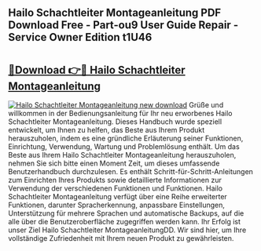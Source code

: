 ## Hailo Schachtleiter Montageanleitung PDF Download Free - Part-ou9 User Guide Repair - Service Owner Edition t1U46

# <h2><a href="http://df6v1s.blite.top/?on=Hailo+Schachtleiter+Montageanleitung">🔗Download 👉🔴 Hailo Schachtleiter Montageanleitung</a></h2>

[![Hailo Schachtleiter Montageanleitung new download](https://i.imgur.com/lujVjoI.png)](http://df6v1s.blite.top/?on=Hailo+Schachtleiter+Montageanleitung)
Grüße und willkommen in der Bedienungsanleitung für Ihr neu erworbenes Hailo Schachtleiter Montageanleitung. Dieses Handbuch wurde speziell entwickelt, um Ihnen zu helfen, das Beste aus Ihrem Produkt herauszuholen, indem es eine gründliche Erläuterung seiner Funktionen, Einrichtung, Verwendung, Wartung und Problemlösung enthält. Um das Beste aus Ihrem Hailo Schachtleiter Montageanleitung herauszuholen, nehmen Sie sich bitte einen Moment Zeit, um dieses umfassende Benutzerhandbuch durchzulesen. Es enthält Schritt-für-Schritt-Anleitungen zum Einrichten Ihres Produkts sowie detaillierte Informationen zur Verwendung der verschiedenen Funktionen und Funktionen. Hailo Schachtleiter Montageanleitung verfügt über eine Reihe erweiterter Funktionen, darunter Spracherkennung, anpassbare Einstellungen, Unterstützung für mehrere Sprachen und automatische Backups, auf die alle über die Benutzeroberfläche zugegriffen werden kann. Ihr Erfolg ist unser Ziel Hailo Schachtleiter MontageanleitungDD. Wir sind hier, um Ihre vollständige Zufriedenheit mit Ihrem neuen Produkt zu gewährleisten.
